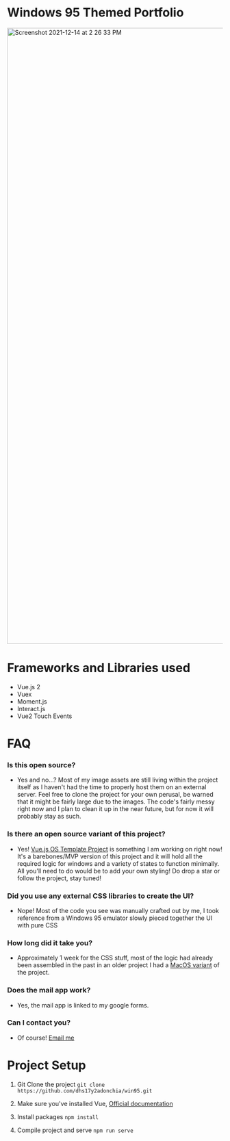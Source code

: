 # Windows 95 Themed Portfolio

<img width="1440" alt="Screenshot 2021-12-14 at 2 26 33 PM" src="https://user-images.githubusercontent.com/24926784/145944730-48de7cfc-d585-41a9-8f90-f5d08570a03e.png">

# Frameworks and Libraries used
- Vue.js 2
- Vuex
- Moment.js
- Interact.js
- Vue2 Touch Events

# FAQ
### Is this open source?
- Yes and no...? Most of my image assets are still living within the project itself as I haven't had the time to properly host them on an external server. Feel free to clone the project for your own perusal, be warned that it might be fairly large due to the images. The code's fairly messy right now and I plan to clean it up in the near future, but for now it will probably stay as such. 

### Is there an open source variant of this project?
- Yes! [Vue.js OS Template Project](https://github.com/dhs17y2adonchia/vuejs-os-template) is something I am working on right now! It's a barebones/MVP version of this project and it will hold all the required logic for windows and a variety of states to function minimally. All you'll need to do would be to add your own styling! Do drop a star or follow the project, stay tuned!

### Did you use any external CSS libraries to create the UI?
- Nope! Most of the code you see was manually crafted out by me, I took reference from a Windows 95 emulator slowly pieced together the UI with pure CSS

### How long did it take you?
- Approximately 1 week for the CSS stuff, most of the logic had already been assembled in the past in an older project I had a [MacOS variant](https://github.com/dhs17y2adonchia/portfolio-macos) of the project. 

### Does the mail app work?
- Yes, the mail app is linked to my google forms. 

### Can I contact you?
- Of course! [Email me](mailto:donchia@ymail.com)

# Project Setup
1. Git Clone the project
```git clone https://github.com/dhs17y2adonchia/win95.git```

2. Make sure you've installed Vue, [Official documentation](https://vuejs.org/v2/guide/installation.html)

3. Install packages
```npm install```

4. Compile project and serve
```npm run serve```
